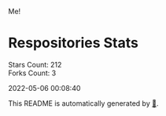 Me!

# Respositories Stats
Stars Count: 212  
Forks Count: 3

2022-05-06 00:08:40  

This README is automatically generated by [🐰](https://github.com/rnitta/rnitta).

